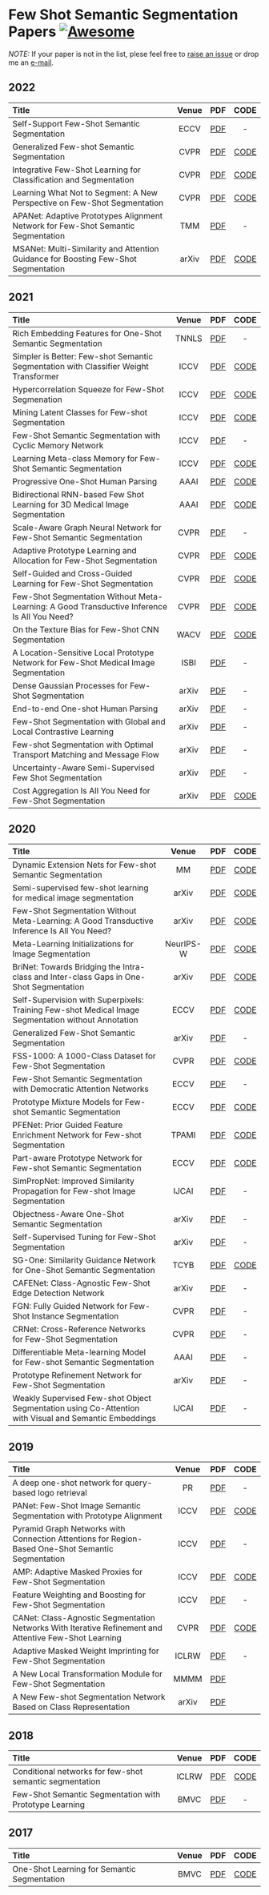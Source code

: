 # Few Shot Semantic Segmentation Papers [![Awesome](https://awesome.re/badge.svg)](https://awesome.re)

*NOTE:* If your paper is not in the list, plese feel free to [raise an issue](https://github.com/xiaomengyc/Few-Shot-Semantic-Segmentation-Papers/issues) or drop me an [e-mail](mailto:solli.zhang@gmail.com?subject=[GitHub]%fewshot%papers).

## 2022
| Title | Venue | PDF | CODE |
| :-----|:-----:|:---:|:----:|
| Self-Support Few-Shot Semantic Segmentation | ECCV | [PDF](https://arxiv.org/pdf/2207.11549.pdf) | - |
| Generalized Few-shot Semantic Segmentation | CVPR | [PDF](https://jiaya.me/papers/cvpr22_zhuotao.pdf) | [CODE](https://github.com/dvlab-research/GFS-Seg)
| Integrative Few-Shot Learning for Classification and Segmentation | CVPR | [PDF](https://arxiv.org/abs/2203.15712) | [CODE](https://github.com/dahyun-kang/ifsl) |
| Learning What Not to Segment: A New Perspective on Few-Shot Segmentation | CVPR | [PDF](https://arxiv.org/abs/2203.07615) | [CODE](https://github.com/chunbolang/BAM) |
| APANet: Adaptive Prototypes Alignment Network for Few-Shot Semantic Segmentation | TMM | [PDF](https://ieeexplore.ieee.org/document/9773019) | - |
| MSANet: Multi-Similarity and Attention Guidance for Boosting Few-Shot Segmentation | arXiv | [PDF](https://arxiv.org/pdf/2206.09667.pdf) | [CODE](https://github.com/AIVResearch/MSANet) |


## 2021
| Title | Venue | PDF | CODE |
| :-----|:-----:|:---:|:----:|
| Rich Embedding Features for One-Shot Semantic Segmentation | TNNLS | [PDF](https://ieeexplore.ieee.org/abstract/document/9463398) | - |
| Simpler is Better: Few-shot Semantic Segmentation with Classifier Weight Transformer| ICCV | [PDF](https://arxiv.org/pdf/2108.03032.pdf) | [CODE](https://github.com/zhiheLu/CWT-for-FSS) |
| Hypercorrelation Squeeze for Few-Shot Segmenation | ICCV | [PDF](https://arxiv.org/pdf/2104.01538.pdf) | [CODE](https://github.com/juhongm999/hsnet) |
| Mining Latent Classes for Few-shot Segmentation | ICCV | [PDF](https://arxiv.org/pdf/2103.15402.pdf) | [CODE](https://github.com/LiheYoung/MiningFSS) |
| Few-Shot Semantic Segmentation with Cyclic Memory Network | ICCV | [PDF](https://openaccess.thecvf.com/content/ICCV2021/papers/Xie_Few-Shot_Semantic_Segmentation_With_Cyclic_Memory_Network_ICCV_2021_paper.pdf) | - |
| Learning Meta-class Memory for Few-Shot Semantic Segmentation | ICCV | [PDF](https://openaccess.thecvf.com/content/ICCV2021/papers/Wu_Learning_Meta-Class_Memory_for_Few-Shot_Semantic_Segmentation_ICCV_2021_paper.pdf) | [CODE](https://github.com/wu-zhonghua/MM-Net) |
| Progressive One-Shot Human Parsing | AAAI | [PDF](https://arxiv.org/pdf/2012.11810.pdf) | [CODE](https://github.com/Charleshhy/One-shot-Human-Parsing) |
| Bidirectional RNN-based Few Shot Learning for 3D Medical Image Segmentation | AAAI | [PDF](https://ojs.aaai.org/index.php/AAAI/article/view/16275) | [CODE](https://github.com/oopil/3D_medical_image_FSS) |
| Scale-Aware Graph Neural Network for Few-Shot Semantic Segmentation | CVPR | [PDF](https://openaccess.thecvf.com/content/CVPR2021/papers/Xie_Scale-Aware_Graph_Neural_Network_for_Few-Shot_Semantic_Segmentation_CVPR_2021_paper.pdf) | - |
| Adaptive Prototype Learning and Allocation for Few-Shot Segmentation | CVPR | [PDF](https://arxiv.org/pdf/2104.01893.pdf) | [CODE](https://github.com/Reagan1311/ASGNet) |
| Self-Guided and Cross-Guided Learning for Few-Shot Segmentation | CVPR | [PDF](https://arxiv.org/pdf/2103.16129.pdf) | [CODE](https://github.com/zbf1991/SCL) |
| Few-Shot Segmentation Without Meta-Learning: A Good Transductive Inference Is All You Need? | CVPR  | [PDF](https://arxiv.org/pdf/2012.06166.pdf) | [CODE](https://github.com/mboudiaf/RePRI-for-Few-Shot-Segmentation) |
| On the Texture Bias for Few-Shot CNN Segmentation | WACV | [PDF](https://arxiv.org/pdf/2003.04052v1.pdf) | [CODE](https://github.com/rezazad68/fewshot-segmentation) |
| A Location-Sensitive Local Prototype Network for Few-Shot Medical Image Segmentation | ISBI | [PDF](https://arxiv.org/pdf/2103.10178.pdf) | - |
| Dense Gaussian Processes for Few-Shot Segmentation | arXiv | [PDF](https://arxiv.org/pdf/2110.03674.pdf) | - |
| End-to-end One-shot Human Parsing | arXiv | [PDF](https://arxiv.org/pdf/2105.01241.pdf) | - |
| Few-Shot Segmentation with Global and Local Contrastive Learning | arXiv | [PDF](https://arxiv.org/pdf/2108.05293.pdf) | - |
| Few-shot Segmentation with Optimal Transport Matching and Message Flow | arXiv | [PDF](https://arxiv.org/pdf/2108.08518.pdf) | - |
| Uncertainty-Aware Semi-Supervised Few Shot Segmentation | arXiv | [PDF](https://arxiv.org/pdf/2110.08954.pdf) | - |
| Cost Aggregation Is All You Need for Few-Shot Segmentation | arXiv | [PDF](https://arxiv.org/pdf/2112.11685.pdf) | [CODE](https://github.com/Seokju-Cho/Volumetric-Aggregation-Transformer) |


## 2020
| Title | Venue | PDF | CODE |
| :-----|:-----:|:---:|:----:|
| Dynamic Extension Nets for Few-shot Semantic Segmentation | MM | [PDF](https://dl.acm.org/doi/abs/10.1145/3394171.3413915) | [CODE](https://github.com/lizhaoliu-Lec/DENet) |
| Semi-supervised few-shot learning for medical image segmentation | arXiv | [PDF](https://arxiv.org/pdf/2003.08462.pdf) | [CODE](https://github.com/fayjie92/FSMS-Surrogate) |
| Few-Shot Segmentation Without Meta-Learning: A Good Transductive Inference Is All You Need? | arXiv | [PDF](https://arxiv.org/pdf/2012.06166.pdf) | [CODE](https://github.com/mboudiaf/RePRI-for-Few-Shot-Segmentation) |
| Meta-Learning Initializations for Image Segmentation | NeurIPS-W | [PDF](https://meta-learn.github.io/2020/papers/44_paper.pdf) | [CODE](https://github.com/ml4ai/mliis) |
| BriNet: Towards Bridging the Intra-class and Inter-class Gaps in One-Shot Segmentation | arXiv |[PDF](https://arxiv.org/pdf/2008.06226.pdf) | [CODE](https://github.com/Wi-sc/BriNet) |
| Self-Supervision with Superpixels: Training Few-shot Medical Image Segmentation without Annotation | ECCV | [PDF](https://arxiv.org/pdf/2007.09886v2.pdf) | [CODE](https://github.com/cheng-01037/Self-supervised-Fewshot-Medical-Image-Segmentation) |
| Generalized Few-Shot Semantic Segmentation | arXiv | [PDF](https://arxiv.org/pdf/2010.05210.pdf) | - |
| FSS-1000: A 1000-Class Dataset for Few-Shot Segmentation | CVPR | [PDF](https://openaccess.thecvf.com/content_CVPR_2020/papers/Li_FSS-1000_A_1000-Class_Dataset_for_Few-Shot_Segmentation_CVPR_2020_paper.pdf) | [CODE](https://github.com/HKUSTCV/FSS-1000) |
| Few-Shot Semantic Segmentation with Democratic Attention Networks | ECCV | [PDF](https://www.ecva.net/papers/eccv_2020/papers_ECCV/papers/123580715.pdf) | - |
| Prototype Mixture Models for Few-shot Semantic Segmentation | ECCV | [PDF](https://arxiv.org/pdf/2008.03898.pdf) | [CODE](https://github.com/Yang-Bob/PMMs) |
|  PFENet: Prior Guided Feature Enrichment Network for Few-shot Segmentation| TPAMI | [PDF](https://arxiv.org/pdf/2008.01449.pdf) | [CODE](https://github.com/Jia-Research-Lab/PFENet) |
| Part-aware Prototype Network for Few-shot Semantic Segmentation | ECCV | [PDF](https://arxiv.org/pdf/2007.06309.pdf) | [CODE](https://github.com/Xiangyi1996/PPNet-PyTorch) |
| SimPropNet: Improved Similarity Propagation for Few-shot Image Segmentation | IJCAI | [PDF](https://arxiv.org/pdf/2004.15014.pdf) | - |
| Objectness-Aware One-Shot Semantic Segmentation | arXiv | [PDF](https://arxiv.org/pdf/2004.02945.pdf) | - |
| Self-Supervised Tuning for Few-Shot Segmentation | arXiv | [PDF](https://arxiv.org/pdf/2004.05538.pdf) | - |
| SG-One: Similarity Guidance Network for One-Shot Semantic Segmentation | TCYB | [PDF](https://arxiv.org/abs/1810.09091) | [CODE](https://github.com/xiaomengyc/SG-One)|
| CAFENet: Class-Agnostic Few-Shot Edge Detection Network | arXiv | [PDF](https://arxiv.org/pdf/2003.08235.pdf) | - |
| FGN: Fully Guided Network for Few-Shot Instance Segmentation | CVPR | [PDF](https://arxiv.org/pdf/2003.13954.pdf) | - |
| CRNet: Cross-Reference Networks for Few-Shot Segmentation | CVPR | [PDF](https://arxiv.org/pdf/2003.10658.pdf) | - |
| Differentiable Meta-learning Model for Few-shot Semantic Segmentation | AAAI | [PDF](https://arxiv.org/pdf/1911.10371.pdf) | - |
| Prototype Refinement Network for Few-Shot Segmentation | arXiv | [PDF](https://arxiv.org/pdf/2002.03579.pdf) | - |
| Weakly Supervised Few-shot Object Segmentation using Co-Attention with Visual and Semantic Embeddings | IJCAI | [PDF](https://www.ijcai.org/Proceedings/2020/0120.pdf) | - |


## 2019
| Title | Venue | PDF | CODE |
| :-----|:-----:|:---:|:----:|
| A deep one-shot network for query-based logo retrieval | PR | [PDF](https://arxiv.org/pdf/1811.01395.pdf) | - |
| PANet: Few-Shot Image Semantic Segmentation with Prototype Alignment | ICCV | [PDF](http://openaccess.thecvf.com/content_ICCV_2019/papers/Wang_PANet_Few-Shot_Image_Semantic_Segmentation_With_Prototype_Alignment_ICCV_2019_paper.pdf) | [CODE](https://github.com/kaixin96/PANet) |
| Pyramid Graph Networks with Connection Attentions for Region-Based One-Shot Semantic Segmentation | ICCV | [PDF](http://openaccess.thecvf.com/content_ICCV_2019/papers/Zhang_Pyramid_Graph_Networks_With_Connection_Attentions_for_Region-Based_One-Shot_Semantic_ICCV_2019_paper.pdf)| - |
| AMP: Adaptive Masked Proxies for Few-Shot Segmentation | ICCV | [PDF](http://openaccess.thecvf.com/content_ICCV_2019/papers/Siam_AMP_Adaptive_Masked_Proxies_for_Few-Shot_Segmentation_ICCV_2019_paper.pdf) | [CODE](https://github.com/MSiam/AdaptiveMaskedProxies) |
| Feature Weighting and Boosting for Few-Shot Segmentation |  ICCV | [PDF](http://openaccess.thecvf.com/content_ICCV_2019/papers/Nguyen_Feature_Weighting_and_Boosting_for_Few-Shot_Segmentation_ICCV_2019_paper.pdf) | - |
| CANet: Class-Agnostic Segmentation Networks With Iterative Refinement and Attentive Few-Shot Learning | CVPR | [PDF](http://openaccess.thecvf.com/content_CVPR_2019/papers/Zhang_CANet_Class-Agnostic_Segmentation_Networks_With_Iterative_Refinement_and_Attentive_Few-Shot_CVPR_2019_paper.pdf) | [CODE](https://github.com/icoz69/CaNet) |
| Adaptive Masked Weight Imprinting for Few-Shot Segmentation | ICLRW | [PDF](https://openreview.net/pdf?id=SkeoV4yZUV) | - |
| A New Local Transformation Module for Few-Shot Segmentation | MMMM | [PDF](https://link.springer.com/chapter/10.1007/978-3-030-37734-2_7) |
| A New Few-shot Segmentation Network Based on Class Representation | arXiv | [PDF](https://arxiv.org/pdf/1909.08754.pdf) |

## 2018
| Title | Venue | PDF | CODE |
| :-----|:-----:|:---:|:----:|
| Conditional networks for few-shot semantic segmentation | ICLRW | [PDF](https://openreview.net/pdf?id=SkMjFKJwG) |  [CODE](https://github.com/shelhamer/revolver)  |
| Few-Shot Semantic Segmentation with Prototype Learning | BMVC | [PDF](http://bmvc2018.org/contents/papers/0255.pdf) | - |

## 2017
| Title | Venue | PDF | CODE |
| :-----|:-----:|:---:|:----:|
| One-Shot Learning for Semantic Segmentation | BMVC | [PDF](https://arxiv.org/abs/1709.03410) | [CODE](https://github.com/lzzcd001/OSLSM) |
